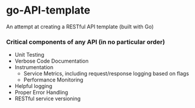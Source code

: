 # go-API-template
An attempt at creating a RESTful API template (built with Go)

### Critical components of any API (in no particular order)
- Unit Testing
- Verbose Code Documentation
- Instrumentation
    - Service Metrics, including request/response logging based on flags
    - Performance Monitoring
- Helpful logging
- Proper Error Handling
- RESTful service versioning
